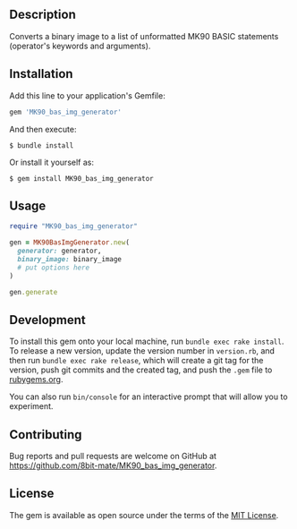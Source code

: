 ## Description

Converts a binary image to a list of unformatted MK90 BASIC statements (operator's keywords and arguments).

## Installation

Add this line to your application's Gemfile:

```ruby
gem 'MK90_bas_img_generator'
```

And then execute:

    $ bundle install

Or install it yourself as:

    $ gem install MK90_bas_img_generator

## Usage

```ruby
require "MK90_bas_img_generator"

gen = MK90BasImgGenerator.new(
  generator: generator,
  binary_image: binary_image
  # put options here
)

gen.generate
```

## Development

To install this gem onto your local machine, run `bundle exec rake install`. To release a new version, update the version number in `version.rb`, and then run `bundle exec rake release`, which will create a git tag for the version, push git commits and the created tag, and push the `.gem` file to [rubygems.org](https://rubygems.org).

You can also run `bin/console` for an interactive prompt that will allow you to experiment.

## Contributing

Bug reports and pull requests are welcome on GitHub at https://github.com/8bit-mate/MK90_bas_img_generator.

## License

The gem is available as open source under the terms of the [MIT License](https://opensource.org/licenses/MIT).
